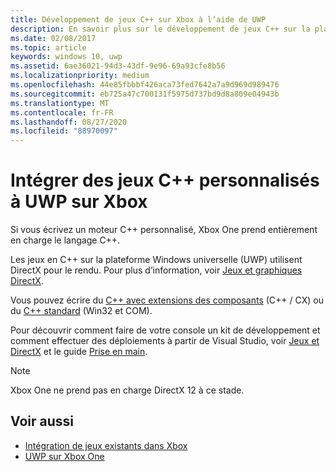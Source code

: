 ```yaml
---
title: Développement de jeux C++ sur Xbox à l’aide de UWP
description: En savoir plus sur le développement de jeux C++ sur la plateforme Windows universelle (UWP) pour Xbox, y compris comment transformer votre console en kit de développement.
ms.date: 02/08/2017
ms.topic: article
keywords: windows 10, uwp
ms.assetid: 6ae36021-94d3-43df-9e96-69a93cfe8b56
ms.localizationpriority: medium
ms.openlocfilehash: 44e85fbbbf426aca73fed7642a7a9d969d989476
ms.sourcegitcommit: eb725a47c700131f5975d737bd9d8a809e04943b
ms.translationtype: MT
ms.contentlocale: fr-FR
ms.lasthandoff: 08/27/2020
ms.locfileid: "88970097"
---
```

# <a name="bring-custom-c-games-to-uwp-on-xbox"></a>Intégrer des jeux C++ personnalisés à UWP sur Xbox

Si vous écrivez un moteur C++ personnalisé, Xbox One prend entièrement en charge le langage C++. 

Les jeux en C++ sur la plateforme Windows universelle (UWP) utilisent DirectX pour le rendu. Pour plus d’information, voir [Jeux et graphiques DirectX](https://docs.microsoft.com/windows/desktop/directx).

Vous pouvez écrire du [C++ avec extensions des composants](https://docs.microsoft.com/cpp/cppcx/visual-c-language-reference-c-cx) (C++ / CX) ou du [C++ standard](https://docs.microsoft.com/uwp/win32-and-com/win32-and-com-for-uwp-apps) (Win32 et COM).

Pour découvrir comment faire de votre console un kit de développement et comment effectuer des déploiements à partir de Visual Studio, voir [Jeux et DirectX](../gaming/index.md) et le guide [Prise en main](getting-started.md).

> [!NOTE]
> Xbox One ne prend pas en charge DirectX 12 à ce stade.


## <a name="see-also"></a>Voir aussi
- [Intégration de jeux existants dans Xbox](development-lanes-landing.md)
- [UWP sur Xbox One](index.md)

